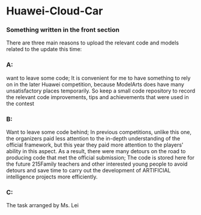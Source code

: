 # Huawei-Cloud-Car
### Something written in the front section
There are three main reasons to upload the relevant code and models related to the update this time:
### A: 
want to leave some code; It is convenient for me to have something to rely on in the later Huawei competition, because ModelArts does have many unsatisfactory places temporarily. So keep a small code repository to record the relevant code improvements, tips and achievements that were used in the contest
### B: 
Want to leave some code behind; In previous competitions, unlike this one, the organizers paid less attention to the in-depth understanding of the official framework, but this year they paid more attention to the players' ability in this aspect. As a result, there were many detours on the road to producing code that met the official submission; The code is stored here for the future 215Family teachers and other interested young people to avoid detours and save time to carry out the development of ARTIFICIAL intelligence projects more efficiently.
### C:
The task arranged by Ms. Lei

